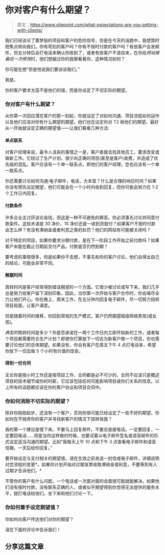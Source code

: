 # 你对客户有什么期望？

> 原文：<https://www.sitepoint.com/what-expectations-are-you-setting-with-clients/>

我们已经谈论了噩梦般的项目和客户的危险信号，但是在今天的话题中，我想暂时把焦点转向我们。你有苛刻的客户吗？你有不按时付款的客户吗？有些客户会发邮件，但五分钟后会打电话来确认你收到了，或者有些客户不请自来，在你给*网站做最后一次修改*时，他们想越过你的肩膀看看你，这种情况如何？

你可能在想“但是他说我们要谈谈我们。”

我是。

你的客户要求太高不是他们的错，而是你设定了不切实际的期望。

### 你对客户有什么期望？

从你第一次回应潜在客户的那一刻起，你就设定了对如何沟通、项目流程如何运作以及他们应该对你有什么期望的期望。他们也在设定你对 T2 和他们的期望。最好从一开始就设定正确的期望值——让我们看看几种方法:

#### 单点联系

对客户经理来说，最令人沮丧的事情之一是，客户直接去找其他员工，要求改变或做新工作。它绕过了生产计划，很少向正确的项目(甚至是客户)收费，并造成了优先级的混乱。客户应该有一个单一联系点，即他们的客户经理，您也应该有一个单一联系点。

你还需要讨论如何沟通:电子邮件，电话，大本营？什么是合理的响应时间？如果你没有预先设定期望，他们可能会在一个小时内收到回复，而你可能会努力在 1-2 个工作日内回复。

#### 付款条件

许多企业主讨厌谈论金钱，但这是一种不可避免的罪恶。你必须事先讨论并同意付款条件。这些术语是 30 净价、15 净价还是一收到货就付？如果客户不按时付款会怎么样？有没有滞纳金或者利息之类的处罚？他们的网站有可能被关闭吗？

对于特定的项目，如果你要求分期付款，是在下一阶段工作开始之前付款吗？如果客户未能在截止日期前交付产品，付款是否仍然到期？

要考虑的事情很多，但是如果你不去想，不事先和你的客户讨论，他们会得出自己的结论，可能会非常不同。

#### 解题时间

周转时间是客户经常得到错误期望的一个方面。它很少被讨论或写下来，我们几乎总是努力给客户留下深刻印象。因此，当你第一次开始与客户合作时，你会竭尽全力让他们开心。你在晚上、周末工作，在五分钟内回复电子邮件，尽一切努力扭转项目局面，让客户满意。

但是随着时间的推移，你回到常规的生产模式，客户仍然期望超级网络男孩(或女孩)。

*典型的*周转时间是多少？你是否承诺在一两个工作日内立即开始新的工作，或者每个项目都需要符合生产计划？即使你打算放下一切去为新客户做一个项目，你也需要讨论他们的总体期望。如果没有，你会有客户在周五下午 4 点打电话来，希望你放下一切去做 5 个小时有价值的改变。

#### 得到一份合同

无论你是按小时工作还是按项目工作，合同都是必不可少的。合同不应该只是概述项目的技术细节或你的时薪，它应该包括任何可能影响项目或你们关系的信息。以上所有的话题都应该在你的客户协议和项目合同中。

### 你如何消除不切实际的期望？

除非你刚刚起步，还没有一个客户，否则你很可能已经设定了一些不好的期望。你如何在不抛弃你的客户并寻找新客户的情况下扭转局面？

我的第一个建议是慢下来。不要马上回复邮件。不要总是接电话。一定要回复，一定要回电话……但是当你这样做的时候，也要试着以电子邮件签名或语音邮件的形式设定适当沟通的期望。比如“我每天上午 10 点和下午 3 点查看电子邮件和语音信箱，一天后给你回复。”

要开始设定与支付相关的期望值，请在生效之前发送一封信或电子邮件，详细说明对您流程的变更*。如果你计划开始对过期发票收取滞纳金或利息，不要等到有人过期才告诉他们。*

不管你的客户有什么问题，一个电话或一次面对面的会面很可能就能解决。如果他们没有按时付款，没有联系正确的人，或者似乎期望得到你觉得无法提供的服务水平，就打电话给他们。坐下来和他们讨论一下。

### 你如何着手设定期望值？

你如何向客户传达他们对你的期望？

请在下面的评论中告诉我们！

## 分享这篇文章